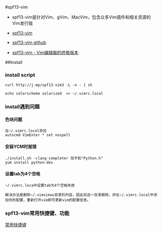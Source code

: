 #spf13-vim

* spf13-vim是针对Vim、gVim、MacVim，包含众多Vim插件和相关资源的Vim发行版

* [spf13-vim](https://vim.spf13.com/)

* [spf13-vim github](https://vim.spf13.com/)

* [spf13-vim - Vim编辑器的终极版本](https://www.linuxidc.com/Linux/2018-05/152570.htm)

##Install
### install script

```shell
curl http://j.mp/spf13-vim3 -L -o - | sh

echo colorscheme solarized  >> ~/.vimrc.local
```

### install遇到问题

#### 色块问题

```shell
在~/.vimrc.local添加
autocmd VimEnter * set nospell
```

#### 安装YCM时报错

```shell
./install.sh -clang-completer 找不到"Python.h"
yum install python-dev
```

#### 设置tab为4个空格
```shell
~/.vimrc.loca中设置tab为4个空格失效

解决办法是删除~/.vimviews目录的内容，因此将这一目录删除，并在~/.vimrc.local中添加你的配置，重新打开vim即可更新vim的配置信息。
```
### spf13-vim常用快捷键、功能

[常用快捷键](https://blog.csdn.net/BjarneCpp/article/details/80608706)
